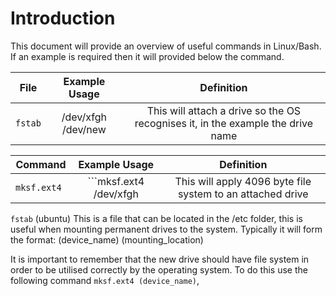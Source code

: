 # Introduction

This document will provide an overview of useful commands in Linux/Bash. If an example is required then it will provided below the command.

| **File** | **Example Usage** | **Definition** |
|:-----:|:----:|:-----:|
|```fstab```  | /dev/xfgh /dev/new | This will attach a drive so the OS recognises it, in the example the drive name |



| **Command** | **Example Usage** | **Definition** |
|:-----------:|:-----------------:|:--------------:|
| ```mksf.ext4 ``` | ```mksf.ext4 /dev/xfgh | This will apply 4096 byte file system to an attached drive |

```fstab``` (ubuntu)
This is a file that can be located in the /etc folder, this is useful when mounting permanent drives to the system. Typically it will form the format:
(device_name) (mounting_location) 

It is important to remember that the new drive should have file system in order to be utilised correctly by the operating system.
To do this use the following command ```mksf.ext4 (device_name)```,


